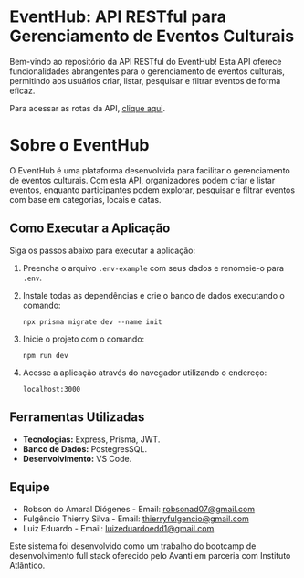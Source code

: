 # EventHub: API RESTful para Gerenciamento de Eventos Culturais

Bem-vindo ao repositório da API RESTful do EventHub! Esta API oferece funcionalidades abrangentes para o gerenciamento de eventos culturais, permitindo aos usuários criar, listar, pesquisar e filtrar eventos de forma eficaz.

Para acessar as rotas da API, [clique aqui](www.google.com).

# Sobre o EventHub

O EventHub é uma plataforma desenvolvida para facilitar o gerenciamento de eventos culturais. Com esta API, organizadores podem criar e listar eventos, enquanto participantes podem explorar, pesquisar e filtrar eventos com base em categorias, locais e datas.

## Como Executar a Aplicação

Siga os passos abaixo para executar a aplicação:

1. Preencha o arquivo `.env-example` com seus dados e renomeie-o para `.env`.

2. Instale todas as dependências e crie o banco de dados executando o comando:
   ```
   npx prisma migrate dev --name init
   ```

3. Inicie o projeto com o comando:
   ```
   npm run dev
   ```

4. Acesse a aplicação através do navegador utilizando o endereço:
   ```
   localhost:3000
   ```

## Ferramentas Utilizadas

- **Tecnologias:** Express, Prisma, JWT.
- **Banco de Dados:** PostegresSQL.
- **Desenvolvimento:** VS Code.

## Equipe
- Robson do Amaral Diógenes - Email: robsonad07@gmail.com
- Fulgêncio Thierry Silva - Email: thierryfulgencio@gmail.com
- Luiz Eduardo - Email: luizeduardoedd1@gmail.com

Este sistema foi desenvolvido como um trabalho do bootcamp de desenvolvimento full stack oferecido pelo Avanti em parceria com Instituto Atlântico.
